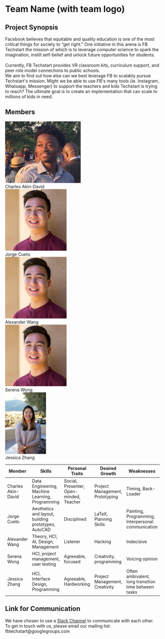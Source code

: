 <h1> Team Name (with team logo) </h1>
<h2> Project Synopsis </h2>
Facebook believes that equitable and quality education is one of the most critical things for society to “get right.” One initiative in this arena is FB Techstart the mission of which is to leverage computer science to spark the imagination, instill self-belief and unlock future opportunities for students. <br>
<br>
Currently, FB Techstart provides VR classroom kits, curriculum support, and peer role model connections to public schools.
<br>
We aim to find out how else can we best leverage FB to scalably pursue Techstart's mission. Might we be able to use FB's many tools (ie. Instagram, Whatsapp, Messenger) to support the teachers and kids Techstart is trying to reach? The ultimate goal is to create an implementation that can scale to millions of kids in need.


<h2> Members </h2>
<img src="charles_portrait.jpg" height="200"> <br>
Charles Akin-David <br>
<img src="alex_portrait.jpg" height="200"> <br>
Jorge Cueto <br>
<img src="alex_portrait.jpg" height="200"> <br>
Alexander Wang <br>
<img src="alex_portrait.jpg" height="200"> <br>
Serena Wong <br>
<img src="jess_portrait.png" height="200"> <br>
Jessica Zhang

<table><thead>
<tr>
<th>Member</th>
<th>Skills</th>
<th>Personal Traits</th>
<th>Desired Growth</th>
<th>Weaknesses</th>
<th>Hat Color</th>
</tr>
</thead><tbody>
<tr>
<td>Charles Akin-David</td>
<td>Data Engineering, Machine Learning, Programming</td>
<td>Social, Presenter, Open-minded, Teacher</td>
<td>Project Management, Prototyping</td>
<td>Timing, Back-Loader</td>
<td>Blue</td>
</tr>
<tr>
<td>Jorge Cueto</td>
<td>Aesthetics and layout, building prototypes, AutoCAD</td>
<td>Disciplined</td>
<td>LaTeX, Planning Skills</td>
<td>Painting, Programming, Interpersonal communication</td>
<td>Blue</td>
</tr>
<tr>
<td>Alexander Wang</td>
<td>Theory, HCI, AI, Design, Management</td>
<td>Listener</td>
<td>Hacking</td>
<td>Indecisive</td>
<td>Blue</td>
</tr>
<tr>
<td>Serena Wong</td>
<td>HCI, project management, user testing</td>
<td>Agreeable, focused</td>
<td>Creativity, programming</td>
<td>Voicing opinion</td>
<td>Blue</td>
</tr>
<tr>
<td>Jessica Zhang</td>
<td>HCI, Interface Design, Programming</td>
<td>Agreeable, Hardworking</td>
<td>Project Management, Creativity</td>
<td>Often ambivalent, long transition time between tasks</td>
<td>White</td>
</tr>
</tbody></table>

<h2> Link for Communication </h2>
We have chosen to use a <a href="https://fbtechstart.slack.com/" target="_blank">Slack Channel</a> to communicate with each other. <br>
To get in touch with us, please email our mailing list: fbtechstart@googlegroups.com
